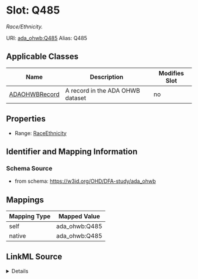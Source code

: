 

# Slot: Q485 


_Race/Ethnicity._





URI: [ada_ohwb:Q485](https://w3id.org/OHD/DFA-study/ada_ohwb/Q485)
Alias: Q485

<!-- no inheritance hierarchy -->





## Applicable Classes

| Name | Description | Modifies Slot |
| --- | --- | --- |
| [ADAOHWBRecord](ADAOHWBRecord.md) | A record in the ADA OHWB dataset |  no  |







## Properties

* Range: [RaceEthnicity](RaceEthnicity.md)





## Identifier and Mapping Information







### Schema Source


* from schema: https://w3id.org/OHD/DFA-study/ada_ohwb




## Mappings

| Mapping Type | Mapped Value |
| ---  | ---  |
| self | ada_ohwb:Q485 |
| native | ada_ohwb:Q485 |




## LinkML Source

<details>
```yaml
name: Q485
description: Race/Ethnicity.
from_schema: https://w3id.org/OHD/DFA-study/ada_ohwb
rank: 1000
alias: Q485
domain_of:
- ADA_OHWBRecord
range: RaceEthnicity

```
</details>
